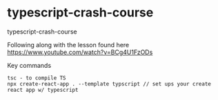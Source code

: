 # typescript-crash-course
typescript-crash-course

Following along with the lesson found here https://www.youtube.com/watch?v=BCg4U1FzODs

Key commands
```
tsc - to compile TS
npx create-react-app . --template typscript // set ups your create react app w/ typescript
```